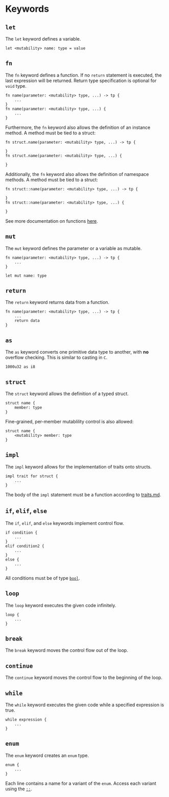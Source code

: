 # Keywords

## ```let```
The ```let``` keyword defines a variable.

```
let <mutability> name: type = value
```


## ```fn```
The ```fn``` keyword defines a function. If no ```return``` statement is executed, the last expression will be returned. Return type specification is optional for ```void``` type.

```
fn name(parameter: <mutability> type, ...) -> tp {
    ...
}
fn name(parameter: <mutability> type, ...) {
    ...
}
```

Furthermore, the ```fn``` keyword also allows the definition of an instance method. A method must be tied to a struct: 

```
fn struct.name(parameter: <mutability> type, ...) -> tp {

}
fn struct.name(parameter: <mutability> type, ...) {

}
```

Additionally, the ```fn``` keyword also allows the definition of namespace methods. A method must be tied to a struct: 

```
fn struct::name(parameter: <mutability> type, ...) -> tp {

}
fn struct::name(parameter: <mutability> type, ...) {

}
```

See more documentation on functions [here](functions.md).


## ```mut```
The ```mut``` keyword defines the parameter or a variable as mutable.

```
fn name(parameter: <mutability> type, ...) -> tp {
    ...
}

let mut name: type
```

## ```return```
The ```return``` keyword returns data from a function.

```
fn name(parameter: <mutability> type, ...) -> tp {
    ...
    return data
}
```

## ```as```
The ```as``` keyword converts one primitive data type to another, with **no** overflow checking. This is similar to casting in ```C```.

```
1000u32 as i8
```

## ```struct```
The ```struct``` keyword allows the definition of a typed struct.

```
struct name {
    member: type
}
```

Fine-grained, per-member mutablility control is also allowed:

```
struct name {
    <mutability> member: type
}
```

## ```impl```
The ```impl``` keyword allows for the implementation of traits onto structs.

```
impl trait for struct {
    ...
}
```

The body of the ```impl``` statement must be a function according to [traits.md](traits.md).

## ```if```, ```elif```, ```else```
The ```if```, ```elif```, and ```else``` keywords implement control flow.

```
if condition {
    ...
}
elif condition2 {
    ...
}
else {
    ...
}
```

All conditions must be of type [```bool```](types.md#bool).

## ```loop```
The ```loop``` keyword executes the given code infinitely.

```
loop {
    ...
}
```

## ```break```
The ```break``` keyword moves the control flow out of the loop.

## ```continue```
The ```continue``` keyword moves the control flow to the beginning of the loop.

## ```while```
The ```while``` keyword executes the given code while a specified expression is true.

```
while expression {
    ...
}
```

## ```enum```
The ```enum``` keyword creates an ```enum``` type.

```
enum {
    ...
}
```

Each line contains a name for a variant of the ```enum```.
Access each variant using the [```::```](symbols.md#namespace-attribute-access--assignment).